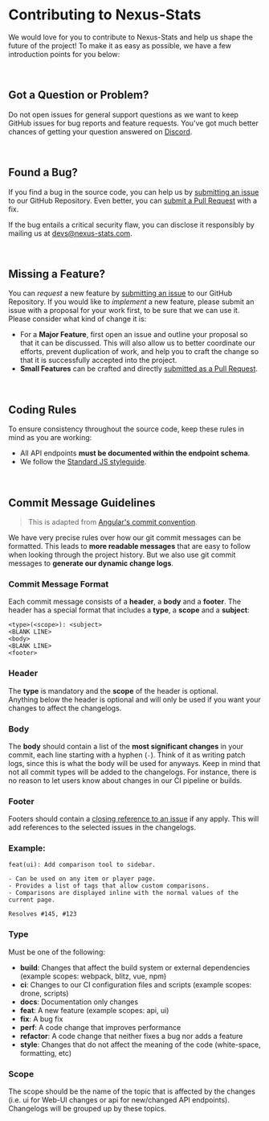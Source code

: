 # Contributing to Nexus-Stats

We would love for you to contribute to Nexus-Stats and help us shape the future
of the project! To make it as easy as possible, we have a few introduction
points for you below:

<br>

## <a name="question"></a> Got a Question or Problem?
Do not open issues for general support questions as we want to keep GitHub issues for bug reports and feature requests. You've got much better chances of getting your question answered on [Discord](https://discord.gg/AG8RPZ8).

<br>

## <a name="issue"></a> Found a Bug?
If you find a bug in the source code, you can help us by
[submitting an issue](#submit-issue) to our GitHub Repository. Even better, you can
[submit a Pull Request](#submit-pr) with a fix.

If the bug entails a critical security flaw, you can disclose it responsibly by mailing us at
[devs@nexus-stats.com](mailto:devs@nexus-stats.com).

<br>

## <a name="feature"></a> Missing a Feature?
You can *request* a new feature by [submitting an issue](#submit-issue) to our GitHub
Repository. If you would like to *implement* a new feature, please submit an issue with
a proposal for your work first, to be sure that we can use it.
Please consider what kind of change it is:

* For a **Major Feature**, first open an issue and outline your proposal so that it can be
discussed. This will also allow us to better coordinate our efforts, prevent duplication of work,
and help you to craft the change so that it is successfully accepted into the project.
* **Small Features** can be crafted and directly [submitted as a Pull Request](#submit-pr).

<br>

## <a name="rules"></a> Coding Rules
To ensure consistency throughout the source code, keep these rules in mind as you are working:

* All API endpoints **must be documented within the endpoint schema**.
* We follow the [Standard JS styleguide](https://standardjs.com/).

<br>

## <a name="commit"></a> Commit Message Guidelines
> This is adapted from [Angular's commit convention](https://github.com/conventional-changelog/conventional-changelog/tree/master/packages/conventional-changelog-angular).

We have very precise rules over how our git commit messages can be formatted.  This leads to **more
readable messages** that are easy to follow when looking through the project history. But we also use git commit messages to **generate our dynamic change logs**.

### Commit Message Format
Each commit message consists of a **header**, a **body** and a **footer**. The header has a special
format that includes a **type**, a **scope** and a **subject**:

```
<type>(<scope>): <subject>
<BLANK LINE>
<body>
<BLANK LINE>
<footer>
```

### Header
The **type** is mandatory and the **scope** of the header is optional.<br>
Anything below the header is optional and will only be used if you want your
changes to affect the changelogs.

### Body
The **body** should contain a list of the **most significant changes** in your commit, each line
starting with a hyphen (`-`). Think of it as writing patch logs, since this is what the body will
be used for anyways. Keep in mind that not all commit types will be added to the changelogs. For
instance, there is no reason to let users know about changes in our CI pipeline or builds.

### Footer
Footers should contain a [closing reference to an issue](https://help.github.com/articles/closing-issues-via-commit-messages/) if any apply. This
will add references to the selected issues in the changelogs.


### Example:

```
feat(ui): Add comparison tool to sidebar.

- Can be used on any item or player page.
- Provides a list of tags that allow custom comparisons.
- Comparisons are displayed inline with the normal values of the current page.

Resolves #145, #123
```

### Type
Must be one of the following:

* **build**: Changes that affect the build system or external dependencies (example scopes: webpack, blitz, vue, npm)
* **ci**: Changes to our CI configuration files and scripts (example scopes: drone, scripts)
* **docs**: Documentation only changes
* **feat**: A new feature (example scopes: api, ui)
* **fix**: A bug fix
* **perf**: A code change that improves performance
* **refactor**: A code change that neither fixes a bug nor adds a feature
* **style**: Changes that do not affect the meaning of the code (white-space, formatting, etc)

### Scope
The scope should be the name of the topic that is affected by the changes (i.e. ui for Web-UI changes or api for new/changed API endpoints). Changelogs will be grouped up by these topics.
